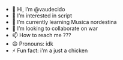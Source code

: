 - 👋 Hi, I’m @vaudecido
- 👀 I’m interested in script
- 🌱 I’m currently learning Musica nordestina
- 💞️ I’m looking to collaborate on war
- 📫 How to reach me ???
- 😄 Pronouns: idk
- ⚡ Fun fact: i'm a just a chicken

<!---
vaudecido/vaudecido is a ✨ special ✨ repository because its `README.md` (this file) appears on your GitHub profile.
You can click the Preview link to take a look at your changes.
--->
